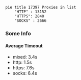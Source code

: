 
```mermaid
pie title 17397 Proxies in list
    "HTTP" : 13152
    "HTTPS": 2840
    "SOCKS" : 2666
```

### Some Info
#### Average Timeout

- mixed: 3.4s
- http: 1.5s
- https: 7.6s
- socks: 6.4s